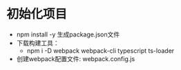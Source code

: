 # 初始化项目
 - npm install -y  生成package.json文件
 - 下载构建工具：
   - npm i -D webpack webpack-cli typescript ts-loader
 - 创建webpack配置文件: webpack.config.js
